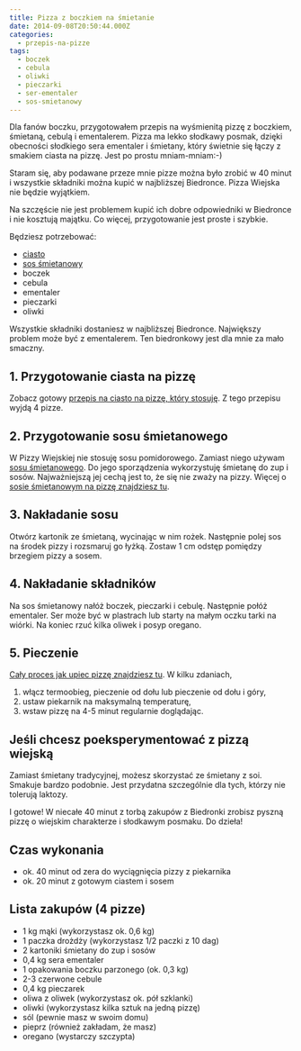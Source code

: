```yaml
---
title: Pizza z boczkiem na śmietanie
date: 2014-09-08T20:50:44.000Z
categories: 
  - przepis-na-pizze
tags: 
  - boczek
  - cebula
  - oliwki
  - pieczarki
  - ser-ementaler
  - sos-smietanowy
---
```


Dla fanów boczku, przygotowałem przepis na wyśmienitą pizzę z boczkiem, śmietaną, cebulą i ementalerem. Pizza ma lekko słodkawy posmak, dzięki obecności słodkiego sera ementaler i śmietany, który świetnie się łączy z smakiem ciasta na pizzę. Jest po prostu mniam-mniam:-)

Staram się, aby podawane przeze mnie pizze można było zrobić w 40 minut i wszystkie składniki można kupić w najbliższej Biedronce. Pizza Wiejska nie będzie wyjątkiem.

Na szczęście nie jest problemem kupić ich dobre odpowiedniki w Biedronce i nie kosztują majątku. Co więcej, przygotowanie jest proste i szybkie.

Będziesz potrzebować:

- <a title="Przepis na ciasto na pizzę" href="/przepis-na-ciasto-na-pizze/">ciasto</a>
- <a title="Przepis na sos śmietanowy do pizzy" href="/przepis-na-sos-smietanowy-pizzy/">sos śmietanowy</a>
- boczek
- cebula
- ementaler
- pieczarki
- oliwki

Wszystkie składniki dostaniesz w najbliższej Biedronce. Największy problem może być z ementalerem. Ten biedronkowy jest dla mnie za mało smaczny.

## 1\. Przygotowanie ciasta na pizzę

Zobacz gotowy <a title="Przepis na ciasto na pizzę" href="/przepis-na-ciasto-na-pizze/">przepis na ciasto na pizzę, który stosuję</a>. Z tego przepisu wyjdą 4 pizze.

## 2\. Przygotowanie sosu śmietanowego

W Pizzy Wiejskiej nie stosuję sosu pomidorowego. Zamiast niego używam <a title="Przepis na sos śmietanowy do pizzy" href="/przepis-na-sos-smietanowy-pizzy/">sosu śmietanowego</a>. Do jego sporządzenia wykorzystuję śmietanę do zup i sosów. Najważniejszą jej cechą jest to, że się nie zważy na pizzy. Więcej o <a title="Przepis na sos śmietanowy do pizzy" href="/przepis-na-sos-smietanowy-pizzy/">sosie śmietanowym na pizzę znajdziesz tu</a>.

## 3\. Nakładanie sosu

Otwórz kartonik ze śmietaną, wycinając w nim rożek. Następnie polej sos na środek pizzy i rozsmaruj go łyżką. Zostaw 1 cm odstęp pomiędzy brzegiem pizzy a sosem.

## 4\. Nakładanie składników

Na sos śmietanowy nałóż boczek, pieczarki i cebulę. Następnie połóż ementaler. Ser może być w plastrach lub starty na małym oczku tarki na wiórki. Na koniec rzuć kilka oliwek i posyp oregano.

## 5\. Pieczenie

<a title="Pieczenie pizzy" href="/pieczenie-pizzy/">Cały proces jak upiec pizzę znajdziesz tu</a>. W kilku zdaniach,

1. włącz termoobieg, pieczenie od dołu lub pieczenie od dołu i góry,
2. ustaw piekarnik na maksymalną temperaturę,
3. wstaw pizzę na 4-5 minut regularnie doglądając.

## Jeśli chcesz poeksperymentować z pizzą wiejską

Zamiast śmietany tradycyjnej, możesz skorzystać ze śmietany z soi. Smakuje bardzo podobnie. Jest przydatna szczególnie dla tych, którzy nie tolerują laktozy.

I gotowe! W niecałe 40 minut z torbą zakupów z Biedronki zrobisz pyszną pizzę o wiejskim charakterze i słodkawym posmaku. Do dzieła!

## Czas wykonania

- ok. 40 minut od zera do wyciągnięcia pizzy z piekarnika
- ok. 20 minut z gotowym ciastem i sosem

## Lista zakupów (4 pizze)

- 1 kg mąki (wykorzystasz ok. 0,6 kg)
- 1 paczka drożdży (wykorzystasz 1/2 paczki z 10 dag)
- 2 kartoniki śmietany do zup i sosów
- 0,4 kg sera ementaler
- 1 opakowania boczku parzonego (ok. 0,3 kg)
- 2-3 czerwone cebule
- 0,4 kg pieczarek
- oliwa z oliwek (wykorzystasz ok. pół szklanki)
- oliwki (wykorzystasz kilka sztuk na jedną pizzę)
- sól (pewnie masz w swoim domu)
- pieprz (również zakładam, że masz)
- oregano (wystarczy szczypta)
